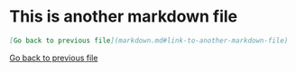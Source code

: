# This is another markdown file

```md
[Go back to previous file](markdown.md#link-to-another-markdown-file)
```

[Go back to previous file](markdown.md#link-to-another-markdown-file)
